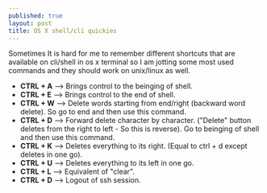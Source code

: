 ```yaml
---
published: true
layout: post
title: OS X shell/cli quickies
---
```

Sometimes It is hard for me to remember different shortcuts that are available on cli/shell in os x terminal so I am jotting some most used commands and they should work on unix/linux as well.

- **CTRL + A** --> Brings control to the beinging of shell.
- **CTRL + E** --> Brings control to the end of shell.
- **CTRL + W** --> Delete words starting from end/right (backward word delete). So go to end and then use this 						 command.
- **CTRL + D** --> Forward delete character by character. ("Delete" button deletes from the right to left - So this is				reverse). Go to beinging of shell and then use this command.
- **CTRL + K** --> Deletes everything to its right. (Equal to ctrl + d except deletes in one go).
- **CTRL + U** --> Deletes everything to its left in one go.
- **CTRL + L** --> Equivalent of "clear".
- **CTRL + D** --> Logout of ssh session.

